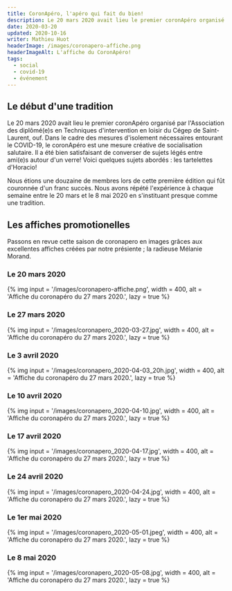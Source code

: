 ```yaml
---
title: CoronApéro, l'apéro qui fait du bien!
description: Le 20 mars 2020 avait lieu le premier coronApéro organisé par l'Association des diplômé(e)s en Techniques d'intervention en loisir du Cégep de Saint-Laurent.
date: 2020-03-20
updated: 2020-10-16
writer: Mathieu Huot
headerImage: /images/coronapero-affiche.png
headerImageAlt: L'affiche du CoronApéro!
tags:
  - social
  - covid-19
  - événement
---
```

## Le début d'une tradition
Le 20 mars 2020 avait lieu le premier coronApéro organisé par l'Association des diplômé(e)s en Techniques d'intervention en loisir du Cégep de Saint-Laurent, ouf. Dans le cadre des mesures 
d'isolement nécessaires entourant le COVID-19, le coronApéro est une mesure créative de socialisation salutaire. Il a été bien satisfaisant de converser de sujets légés entre ami(e)s autour d'un verre! Voici quelques sujets abordés : les tartelettes d'Horacio!

Nous étions une douzaine de membres lors de cette première édition qui fût couronnée d'un franc succès. Nous avons répété l'expérience à chaque semaine entre le 20 mars et le 8 mai 2020 en s'instituant presque comme une tradition.

## Les affiches promotionelles
Passons en revue cette saison de coronapero en images grâces aux excellentes affiches créées par notre présiente ; la radieuse Mélanie Morand.

### Le 20 mars 2020

{% img
input = '/images/coronapero-affiche.png',
width = 400,
alt = 'Affiche du coronapéro du 27 mars 2020.',
lazy = true
%}

### Le 27 mars 2020

{% img
input = '/images/coronapero_2020-03-27.jpg',
width = 400,
alt = 'Affiche du coronapéro du 27 mars 2020.',
lazy = true
%}

### Le 3 avril 2020

{% img
input = '/images/coronapero_2020-04-03_20h.jpg',
width = 400,
alt = 'Affiche du coronapéro du 27 mars 2020.',
lazy = true
%}

### Le 10 avril 2020

{% img
input = '/images/coronapero_2020-04-10.jpg',
width = 400,
alt = 'Affiche du coronapéro du 27 mars 2020.',
lazy = true
%}

### Le 17 avril 2020

{% img
input = '/images/coronapero_2020-04-17.jpg',
width = 400,
alt = 'Affiche du coronapéro du 27 mars 2020.',
lazy = true
%}

### Le 24 avril 2020

{% img
input = '/images/coronapero_2020-04-24.jpg',
width = 400,
alt = 'Affiche du coronapéro du 27 mars 2020.',
lazy = true
%}

### Le 1er mai 2020

{% img
input = '/images/coronapero_2020-05-01.jpeg',
width = 400,
alt = 'Affiche du coronapéro du 27 mars 2020.',
lazy = true
%}

### Le 8 mai 2020

{% img
input = '/images/coronapero_2020-05-08.jpg',
width = 400,
alt = 'Affiche du coronapéro du 27 mars 2020.',
lazy = true
%}